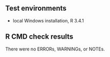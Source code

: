 ## Test environments
* local Windows installation, R 3.4.1

## R CMD check results
There were no ERRORs, WARNINGs, or NOTEs.